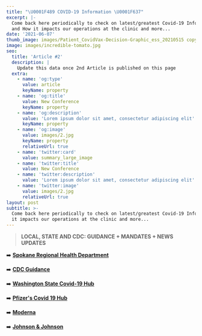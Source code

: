 ```yaml
---
title: "\U0001F489 COVID-19 Information \U0001F637"
excerpt: |-
  Come back here periodically to check on latest/greatest Covid-19 Info 
  and How it impacts our operations at the clinic and more...
date: '2021-06-07'
thumb_image: images/Patient_CovidVax-Decision-Graphic_ess_20210515 copy.png
image: images/incredible-tomato.jpg
seo:
  title: 'Article #2'
  description: |
    Update this data once 2nd Article is published on this page
  extra:
    - name: 'og:type'
      value: article
      keyName: property
    - name: 'og:title'
      value: New Conference
      keyName: property
    - name: 'og:description'
      value: 'Lorem ipsum dolor sit amet, consectetur adipiscing elit'
      keyName: property
    - name: 'og:image'
      value: images/2.jpg
      keyName: property
      relativeUrl: true
    - name: 'twitter:card'
      value: summary_large_image
    - name: 'twitter:title'
      value: New Conference
    - name: 'twitter:description'
      value: 'Lorem ipsum dolor sit amet, consectetur adipiscing elit'
    - name: 'twitter:image'
      value: images/2.jpg
      relativeUrl: true
layout: post
subtitle: >-
  Come back here periodically to check on latest/greatest Covid-19 Info and How
  it impacts our operations at the clinic and more...
---
```

> **LOCAL, STATE AND CDC: GUIDANCE + MANDATES + NEWS UPDATES**

➡️  [**Spokane Regional Health Department**](https://srhd.org/)

➡️  [**CDC Guidance**](https://www.cdc.gov/coronavirus/2019-ncov/index.html)

➡️  [**Washington State Covid-19 Hub**](https://coronavirus.wa.gov/)

➡️   [**Pfizer's Covid 19 Hub**](https://www.pfizer.com/science/coronavirus)

➡️   [**Moderna**](https://www.modernatx.com/covid-19-resources/publications-and-external-resources)

➡️   [**Johnson & Johnson**](https://www.jnj.com/covid-19)
